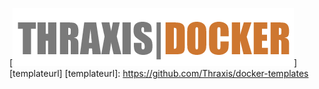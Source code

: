 [![Thraxis|Docker](https://raw.githubusercontent.com/thraxis/docker-templates/master/thraxis/img/thraxis-docker-medium.png)][templateurl]
[templateurl]: https://github.com/Thraxis/docker-templates
